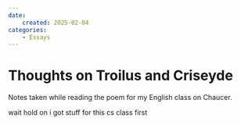 ```yaml
---
date:
    created: 2025-02-04
categories:
    - Essays
---
```


# Thoughts on Troilus and Criseyde

Notes taken while reading the poem for my English class on Chaucer.
<!-- more -->

wait hold on i got stuff for this cs class first
